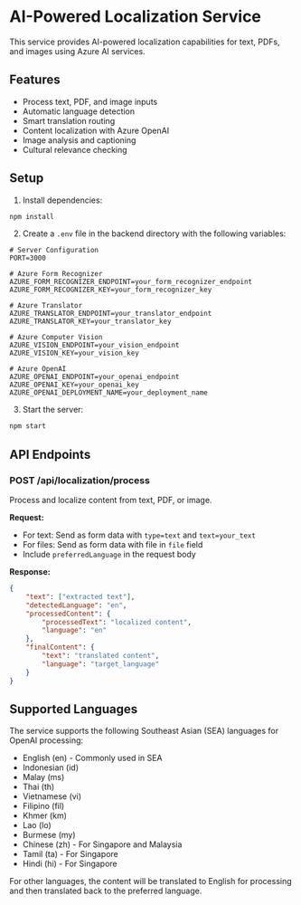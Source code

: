 # AI-Powered Localization Service

This service provides AI-powered localization capabilities for text, PDFs, and images using Azure AI services.

## Features

- Process text, PDF, and image inputs
- Automatic language detection
- Smart translation routing
- Content localization with Azure OpenAI
- Image analysis and captioning
- Cultural relevance checking

## Setup

1. Install dependencies:
```bash
npm install
```

2. Create a `.env` file in the backend directory with the following variables:

```env
# Server Configuration
PORT=3000

# Azure Form Recognizer
AZURE_FORM_RECOGNIZER_ENDPOINT=your_form_recognizer_endpoint
AZURE_FORM_RECOGNIZER_KEY=your_form_recognizer_key

# Azure Translator
AZURE_TRANSLATOR_ENDPOINT=your_translator_endpoint
AZURE_TRANSLATOR_KEY=your_translator_key

# Azure Computer Vision
AZURE_VISION_ENDPOINT=your_vision_endpoint
AZURE_VISION_KEY=your_vision_key

# Azure OpenAI
AZURE_OPENAI_ENDPOINT=your_openai_endpoint
AZURE_OPENAI_KEY=your_openai_key
AZURE_OPENAI_DEPLOYMENT_NAME=your_deployment_name
```

3. Start the server:
```bash
npm start
```

## API Endpoints

### POST /api/localization/process

Process and localize content from text, PDF, or image.

**Request:**
- For text: Send as form data with `type=text` and `text=your_text`
- For files: Send as form data with file in `file` field
- Include `preferredLanguage` in the request body

**Response:**
```json
{
    "text": ["extracted text"],
    "detectedLanguage": "en",
    "processedContent": {
        "processedText": "localized content",
        "language": "en"
    },
    "finalContent": {
        "text": "translated content",
        "language": "target_language"
    }
}
```

## Supported Languages

The service supports the following Southeast Asian (SEA) languages for OpenAI processing:
- English (en) - Commonly used in SEA
- Indonesian (id)
- Malay (ms)
- Thai (th)
- Vietnamese (vi)
- Filipino (fil)
- Khmer (km)
- Lao (lo)
- Burmese (my)
- Chinese (zh) - For Singapore and Malaysia
- Tamil (ta) - For Singapore
- Hindi (hi) - For Singapore

For other languages, the content will be translated to English for processing and then translated back to the preferred language.

